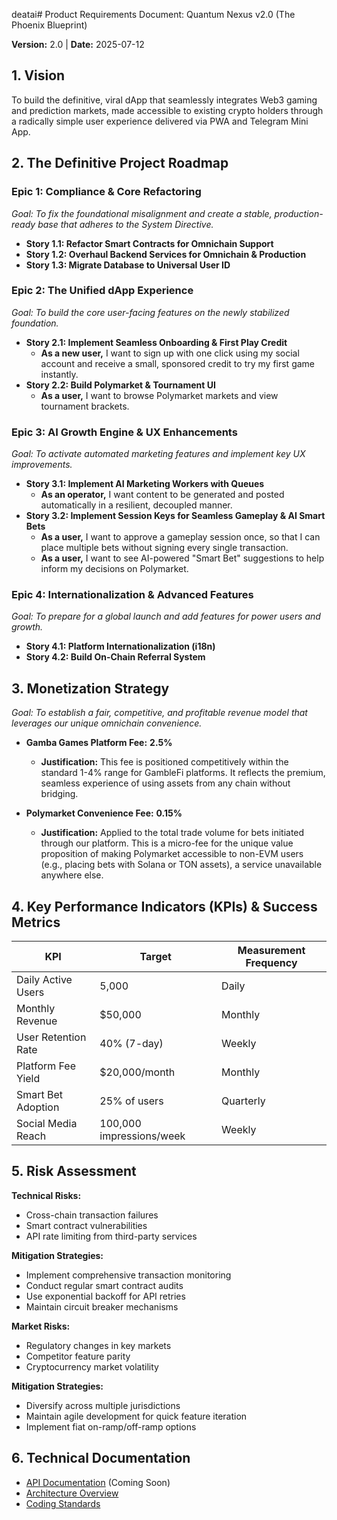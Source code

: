 deatai# Product Requirements Document: Quantum Nexus v2.0 (The Phoenix Blueprint)

**Version:** 2.0 | **Date:** 2025-07-12

## 1. Vision
To build the definitive, viral dApp that seamlessly integrates Web3 gaming and prediction markets, made accessible to existing crypto holders through a radically simple user experience delivered via PWA and Telegram Mini App.

## 2. The Definitive Project Roadmap

### **Epic 1: Compliance & Core Refactoring**
_Goal: To fix the foundational misalignment and create a stable, production-ready base that adheres to the System Directive._

- **Story 1.1: Refactor Smart Contracts for Omnichain Support**
- **Story 1.2: Overhaul Backend Services for Omnichain & Production**
- **Story 1.3: Migrate Database to Universal User ID**

### **Epic 2: The Unified dApp Experience**
_Goal: To build the core user-facing features on the newly stabilized foundation._

- **Story 2.1: Implement Seamless Onboarding & First Play Credit**
  - **As a new user,** I want to sign up with one click using my social account and receive a small, sponsored credit to try my first game instantly.
- **Story 2.2: Build Polymarket & Tournament UI**
  - **As a user,** I want to browse Polymarket markets and view tournament brackets.

### **Epic 3: AI Growth Engine & UX Enhancements**
_Goal: To activate automated marketing features and implement key UX improvements._

- **Story 3.1: Implement AI Marketing Workers with Queues**
  - **As an operator,** I want content to be generated and posted automatically in a resilient, decoupled manner.
- **Story 3.2: Implement Session Keys for Seamless Gameplay & AI Smart Bets**
  - **As a user,** I want to approve a gameplay session once, so that I can place multiple bets without signing every single transaction.
  - **As a user,** I want to see AI-powered "Smart Bet" suggestions to help inform my decisions on Polymarket.

### **Epic 4: Internationalization & Advanced Features**
_Goal: To prepare for a global launch and add features for power users and growth._

- **Story 4.1: Platform Internationalization (i18n)**
- **Story 4.2: Build On-Chain Referral System**

## 3. Monetization Strategy
*Goal: To establish a fair, competitive, and profitable revenue model that leverages our unique omnichain convenience.*

- **Gamba Games Platform Fee:** **2.5%**
  - **Justification:** This fee is positioned competitively within the standard 1-4% range for GambleFi platforms. It reflects the premium, seamless experience of using assets from any chain without bridging.

- **Polymarket Convenience Fee:** **0.15%**
  - **Justification:** Applied to the total trade volume for bets initiated through our platform. This is a micro-fee for the unique value proposition of making Polymarket accessible to non-EVM users (e.g., placing bets with Solana or TON assets), a service unavailable anywhere else.

## 4. Key Performance Indicators (KPIs) & Success Metrics

| KPI | Target | Measurement Frequency |
|-----|--------|------------------------|
| Daily Active Users | 5,000 | Daily |
| Monthly Revenue | $50,000 | Monthly |
| User Retention Rate | 40% (7-day) | Weekly |
| Platform Fee Yield | $20,000/month | Monthly |
| Smart Bet Adoption | 25% of users | Quarterly |
| Social Media Reach | 100,000 impressions/week | Weekly |

## 5. Risk Assessment

**Technical Risks:**
- Cross-chain transaction failures
- Smart contract vulnerabilities
- API rate limiting from third-party services

**Mitigation Strategies:**
- Implement comprehensive transaction monitoring
- Conduct regular smart contract audits
- Use exponential backoff for API retries
- Maintain circuit breaker mechanisms

**Market Risks:**
- Regulatory changes in key markets
- Competitor feature parity
- Cryptocurrency market volatility

**Mitigation Strategies:**
- Diversify across multiple jurisdictions
- Maintain agile development for quick feature iteration
- Implement fiat on-ramp/off-ramp options

## 6. Technical Documentation
- [API Documentation](/docs/api) (Coming Soon)
- [Architecture Overview](/docs/architecture/architecture.md)
- [Coding Standards](/docs/architecture/coding-standards.md)
